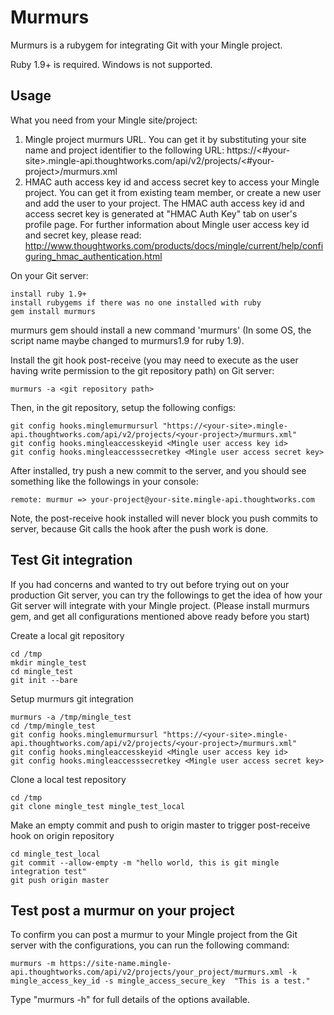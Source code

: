Murmurs
================

Murmurs is a rubygem for integrating Git with your Mingle project.

Ruby 1.9+ is required. Windows is not supported.

Usage
----------------

What you need from your Mingle site/project:

1. Mingle project murmurs URL. You can get it by substituting your site name and project identifier to the following URL: https://<#your-site>.mingle-api.thoughtworks.com/api/v2/projects/<#your-project>/murmurs.xml
2. HMAC auth access key id and access secret key to access your Mingle project. You can get it from existing team member, or create a new user and add the user to your project. The HMAC auth access key id and access secret key is generated at "HMAC Auth Key" tab on user's profile page. For further information about Mingle user access key id and secret key, please read: http://www.thoughtworks.com/products/docs/mingle/current/help/configuring_hmac_authentication.html

On your Git server:

    install ruby 1.9+
    install rubygems if there was no one installed with ruby
    gem install murmurs

murmurs gem should install a new command 'murmurs' (In some OS, the script name maybe changed to murmurs1.9 for ruby 1.9).

Install the git hook post-receive (you may need to execute as the user having write permission to the git repository path) on Git server:

    murmurs -a <git repository path>

Then, in the git repository, setup the following configs:

    git config hooks.minglemurmursurl "https://<your-site>.mingle-api.thoughtworks.com/api/v2/projects/<your-project>/murmurs.xml"
    git config hooks.mingleaccesskeyid <Mingle user access key id>
    git config hooks.mingleaccesssecretkey <Mingle user access secret key>

After installed, try push a new commit to the server, and you should see something like the followings in your console:

    remote: murmur => your-project@your-site.mingle-api.thoughtworks.com

Note, the post-receive hook installed will never block you push commits to server, because Git calls the hook after the push work is done.

Test Git integration
-------------------

If you had concerns and wanted to try out before trying out on your production Git server, you can try the followings to get the idea of how your Git server will integrate with your Mingle project. (Please install murmurs gem, and get all configurations mentioned above ready before you start)

Create a local git repository

    cd /tmp
    mkdir mingle_test
    cd mingle_test
    git init --bare

Setup murmurs git integration

    murmurs -a /tmp/mingle_test
    cd /tmp/mingle_test
    git config hooks.minglemurmursurl "https://<your-site>.mingle-api.thoughtworks.com/api/v2/projects/<your-project>/murmurs.xml"
    git config hooks.mingleaccesskeyid <Mingle user access key id>
    git config hooks.mingleaccesssecretkey <Mingle user access secret key>

Clone a local test repository

    cd /tmp
    git clone mingle_test mingle_test_local

Make an empty commit and push to origin master to trigger post-receive hook on origin repository

    cd mingle_test_local
    git commit --allow-empty -m "hello world, this is git mingle integration test"
    git push origin master

Test post a murmur on your project
-------------------

To confirm you can post a murmur to your Mingle project from the Git server with the configurations, you can run the following command:

    murmurs -m https://site-name.mingle-api.thoughtworks.com/api/v2/projects/your_project/murmurs.xml -k mingle_access_key_id -s mingle_access_secure_key  "This is a test."

Type "murmurs -h" for full details of the options available.
